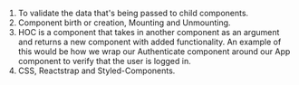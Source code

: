 1. To validate the data that's being passed to child components.
2.  Component birth or creation, Mounting and Unmounting.
3. HOC is a component that takes in another component as an argument and returns a new component with added functionality. An example of this would be how we wrap our Authenticate component around our App component to verify that the user is logged in.
4. CSS, Reactstrap and Styled-Components.